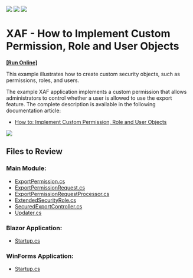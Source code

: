 <!-- default badges list -->
![](https://img.shields.io/endpoint?url=https://codecentral.devexpress.com/api/v1/VersionRange/128591442/22.2.4%2B)
[![](https://img.shields.io/badge/Open_in_DevExpress_Support_Center-FF7200?style=flat-square&logo=DevExpress&logoColor=white)](https://supportcenter.devexpress.com/ticket/details/E3794)
[![](https://img.shields.io/badge/📖_How_to_use_DevExpress_Examples-e9f6fc?style=flat-square)](https://docs.devexpress.com/GeneralInformation/403183)
<!-- default badges end -->

# XAF - How to Implement Custom Permission, Role and User Objects
<!-- run online -->
**[[Run Online]](https://codecentral.devexpress.com/e3794/)**
<!-- run online end -->


This example illustrates how to create custom security objects, such as permissions, roles, and users. 

The example XAF application implements a custom permission that allows administrators to control whether a user is allowed to use the export feature. The complete description is available in the following documentation article:

* [How to: Implement Custom Permission, Role and User Objects](https://docs.devexpress.com/eXpressAppFramework/113384)

![](https://user-images.githubusercontent.com/37070809/227926495-330d0c76-f8f9-416c-ba83-223cda9919ab.png)


## Files to Review

### Main Module:

* [ExportPermission.cs](./CS/EFCore/MySolutionEF/MySolutionEF.Module/Security/ExportPermission.cs)
* [ExportPermissionRequest.cs](./CS/EFCore/MySolutionEF/MySolutionEF.Module/Security/ExportPermissionRequest.cs)
* [ExportPermissionRequestProcessor.cs](./CS/EFCore/MySolutionEF/MySolutionEF.Module/Security/ExportPermissionRequestProcessor.cs)
* [ExtendedSecurityRole.cs](./CS/EFCore/MySolutionEF/MySolutionEF.Module/Security/SecuredExportController.cs)
* [SecuredExportController.cs](./CS/EFCore/MySolutionEF/MySolutionEF.Module/Security/SecuredExportController.cs)
* [Updater.cs](./CS/EFCore/MySolutionEF/MySolutionEF.Module/DatabaseUpdate/Updater.cs)

### Blazor Application:

* [Startup.cs](./CS/EFCore/MySolutionEF/MySolutionEF.Blazor.Server/Startup.cs)

### WinForms Application:

* [Startup.cs](./CS/EFCore/MySolutionEF/MySolutionEF.Win/Startup.cs)
